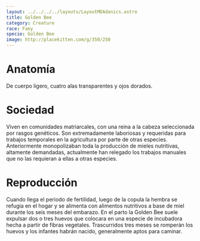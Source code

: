 ```yaml
---
layout: ../../../../layouts/LayoutMDAdanics.astro
title: Golden Bee
category: Creature
race: Faey
specie: Golden Bee
image: http://placekitten.com/g/350/250
---
```

# Anatomía
De cuerpo ligero, cuatro alas transparentes y ojos dorados.
# Sociedad
Viven en comunidades matriarcales, con una reina a la cabeza seleccionada por rasgos genéticos.
Son extremadamente laboriosas y requeridas para trabajos temporales en la agricultura por parte de otras especies.
Anteriormente monopolizaban toda la producción de mieles nutritivas, altamente demandadas, actualmente han relegado los trabajos manuales que no las requieran a ellas a otras especies.
# Reproducción
Cuando llega el periodo de fertilidad, luego de la copula la hembra se refugia en el hogar y se alimenta con alimentos nutritivos a base de miel durante los seis meses del embarazo. En el parto la Golden Bee suele expulsar dos o tres huevos que colocara en una especie de incubadora hecha a partir de fibras vegetales. Trascurridos tres meses se romperán los huevos y los infantes habrán nacido, generalmente aptos para caminar.